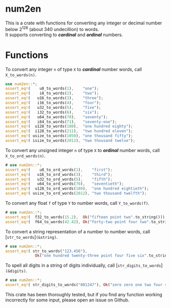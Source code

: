# num2en
This is a crate with functions for converting any integer or decimal number below
2<sup>128</sup> (about 340 undecillion) to words.
<br> It supports converting to ***cardinal*** and ***ordinal*** numbers.

# Functions
To convert any integer `n` of type `X` to ***cardinal*** number words, call `X_to_words(n)`.

```rust
use num2en::*;
assert_eq!(    u8_to_words(1),    "one");
assert_eq!(    i8_to_words(2),    "two");
assert_eq!(   u16_to_words(3),    "three");
assert_eq!(   i16_to_words(4),    "four");
assert_eq!(   u32_to_words(5),    "five");
assert_eq!(   i32_to_words(6),    "six");
assert_eq!(   u64_to_words(70),   "seventy");
assert_eq!(   i64_to_words(71),   "seventy-one");
assert_eq!(  u128_to_words(180),  "one hundred eighty");
assert_eq!(  i128_to_words(211),  "two hundred eleven");
assert_eq!( usize_to_words(1050), "one thousand fifty");
assert_eq!( isize_to_words(2012), "two thousand twelve");
```

To convert any unsigned integer `n` of type `X` to ***ordinal*** number words, call
`X_to_ord_words(n)`.

```rust
# use num2en::*;
assert_eq!(    u8_to_ord_words(1),    "first");
assert_eq!(   u16_to_ord_words(3),    "third");
assert_eq!(   u32_to_ord_words(5),    "fifth");
assert_eq!(   u64_to_ord_words(70),   "seventieth");
assert_eq!(  u128_to_ord_words(180),  "one hundred eightieth");
assert_eq!( usize_to_ord_words(2012), "two thousand twelfth");
```

To convert any float `f` of type `Y` to number words, call `Y_to_words(f)`.

```rust
# use num2en::*;
assert_eq!(  f32_to_words(15.2),  Ok("fifteen point two".to_string()));
assert_eq!(  f64_to_words(42.42), Ok("forty-two point four two".to_string()));
```

To convert a string representation of a number to number words, call [`str_to_words`]`(&string)`.

```rust
# use num2en::*;
assert_eq!( str_to_words("123.456"),
             Ok("one hundred twenty-three point four five six".to_string()) );
```

To spell all digits in a string of digits individually, call [`str_digits_to_words`]`(&digits)`.

```rust
# use num2en::*;
assert_eq!( str_digits_to_words("001247"), Ok("zero zero one two four seven".to_string()) );
```


This crate has been thoroughly tested, but if you find any function working incorrectly
for some input, please open an issue on Github.
